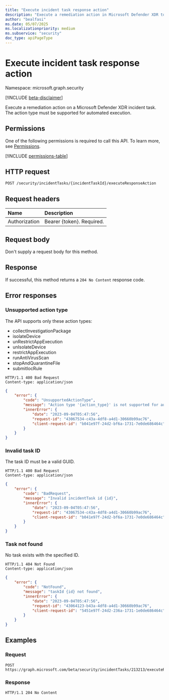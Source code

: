```yaml
---
title: "Execute incident task response action"
description: "Execute a remediation action in Microsoft Defender XDR to resolve a security incident."
author: "bealfasi"
ms.date: 05/07/2025
ms.localizationpriority: medium
ms.subservice: "security"
doc_type: apiPageType
---
```


# Execute incident task response action

Namespace: microsoft.graph.security

[!INCLUDE [beta-disclaimer](../../includes/beta-disclaimer.md)]

Execute a remediation action on a Microsoft Defender XDR incident task. The action type must be supported for automated execution.

## Permissions

One of the following permissions is required to call this API. To learn more, see [Permissions](/graph/permissions-overview).

<!-- {
  "blockType": "permissions",
  "name": "security-incidenttask-executeresponseaction"
}
-->
[!INCLUDE [permissions-table](../includes/permissions/security-incidenttask-executeresponseaction-permissions.md)]

## HTTP request

<!-- {
  "blockType": "request",
  "name": "post_incidenttask_executeresponseaction"
}
-->
``` http
POST /security/incidentTasks/{incidentTaskId}/executeResponseAction
```

## Request headers

|Name|Description|
|:---|:---|
|Authorization|Bearer {token}. Required.|

## Request body

Don't supply a request body for this method.

## Response

If successful, this method returns a `204 No Content` response code.

## Error responses

### Unsupported action type

The API supports only these action types:
- collectInvestigationPackage
- isolateDevice
- unRestrictAppExecution
- unIsolateDevice
- restrictAppExecution
- runAntiVirusScan
- stopAndQuarantineFile
- submitIocRule

```http
HTTP/1.1 400 Bad Request
Content-type: application/json
```

```json
{
    "error": {
        "code": "UnsupportedActionType",
        "message": "Action type '{action_type}' is not supported for automated execution.",
        "innerError": {
            "date": "2023-09-04T05:47:56",
            "request-id": "43067534-c43a-4df8-a4d1-30660b99ac76",
            "client-request-id": "b041e97f-24d2-bf6a-1731-7e0de686464c"
        }
    }
}
```

### Invalid task ID

The task ID must be a valid GUID.

```http
HTTP/1.1 400 Bad Request
Content-type: application/json
```

```json
{
    "error": {
        "code": "BadRequest",
        "message": "Invalid incidentTask id {id}",
        "innerError": {
            "date": "2023-09-04T05:47:56",
            "request-id": "43067534-c43a-4df8-a4d1-30660b99ac76",
            "client-request-id": "b041e97f-24d2-bf6a-1731-7e0de686464c"
        }
    }
}
```

### Task not found

No task exists with the specified ID.

```http
HTTP/1.1 404 Not Found
Content-type: application/json
```

```json
{
    "error": {
        "code": "NotFound",
        "message": "taskId {id} not found",
        "innerError": {
            "date": "2023-09-04T05:47:56",
            "request-id": "43064123-b43a-4df8-a4d1-30660b99ac76",
            "client-request-id": "5451e97f-24d2-236a-1731-1e0de686464c"
        }
    }
}
```

## Examples

### Request
<!-- {
  "blockType": "request",
  "name": "post_incidenttask_executeresponseaction"
}
-->
``` http
POST https://graph.microsoft.com/beta/security/incidentTasks/213213/executeResponseAction
```

### Response
<!-- {
  "blockType": "response",
  "name": "post_incidenttask_executeresponseaction",
  "isEmpty": true,
  "noContent": true
}
-->
``` http
HTTP/1.1 204 No Content
```
